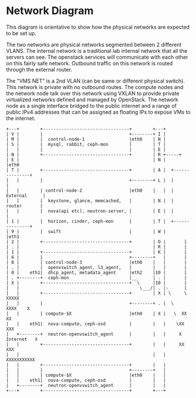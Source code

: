# Network Diagram

This diagram is orientative to show how the physical networks
are expected to be set up.

The two networks are physical networks segmented between 2 different VLANS. The
internal network is a traditional lab internal network that all the servers can
see. The openstack services will communicate with each other on this
fairly safe network. Outbound traffic on this network is routed through the
external router.

The "VMS NET" is a 2nd VLAN (can be same or different physical switch).
This network is private with no outbound routes. The compute nodes and the
network node talk over this network using VXLAN to provide private virtualized
networks defined and managed by OpenStack. The network node as a single interface
bridged to the public internet and a range of public IPv4 addresses that can
be assigned as floating IPs to expose VMs to the internet.

```
+---+        +---------------------------------+        +---+
| V |        |                                 +--------+ I |
| M |        |  control-node-1                 |eth0    | N |
| S |        |  mysql, rabbit, ceph-mon        |        | T |
|   |        |                                 |        | E |
| N |        +---------------------------------+        | R +-----+
| E |                                                   | N |     |eth0
| T |        +---------------------------------+        | A |  +---------------+
|   |        |                                 +--------+ L |  |               |
|   |        | control-node-2                  |eth0    |   |  | External      |
|   |        |  keystone, glance, memcached,   |        | N |  |  router       |
|   |        |  nova(api etc), neutron-server, |        | E |  |               |
| 1 |        |  horizon, cinder, ceph-mon      |        | T |  +---------------+
| 9 |        |  swift                          |        | W |       |eth1
| 2 |        +---------------------------------+        | O |       |
| . |                                                   | R |       |
| 1 |        +---------------------------------+        | K |       |
| 6 |        |                                 +--------+   |       |
| 8 |        | control-node-3                  |eth0    |   |       |
| . |        |  openvswitch_agent, l3_agent,   |        |   |       |
| 0 |    eth1|  dhcp_agent, metadata_agent     |eth2    |10 |       |
| . +--------+  ceph-mon                       |__      | . |       |
| X |        +---------------------------------+  \     |10 |       |
|   |                                              \___/| . |-      |
|   |        +---------------------------------+        | X | \     \  XXXXX
|   |        |                                 +--------+ . |  \    XXXX    X
|   |        | compute-$X                      |eth0    | X |   \  XX       XX
|   |    eth1|  nova-compute, ceph-osd         |        |   |    \XX         XXX
|   +--------+  neutron-openvswitch_agent      |        |   |     X Internet   X
|   |        +---------------------------------+        |   |     XX         XXX
|   |                                                   |   |      XXXXXXXXXXX
|   |        +---------------------------------+        |   |
|   |        |                                 +--------+   |
|   |        | compute-$X                      |eth0    |   |
|   |    eth1|  nova-compute, ceph-osd         |        |   |
|   +--------+  neutron-openvswitch_agent      |        |   |
+---+        +---------------------------------+        +---+
```
